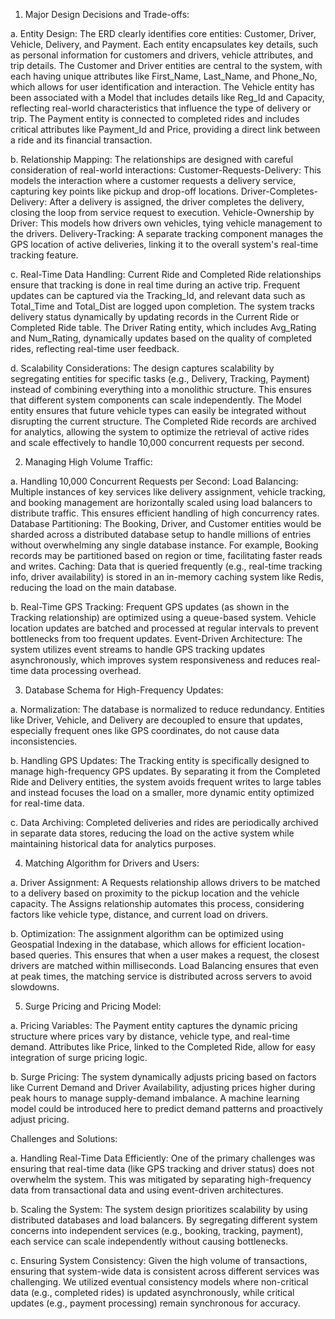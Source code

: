 1. Major Design Decisions and Trade-offs:

a. Entity Design:
The ERD clearly identifies core entities: Customer, Driver, Vehicle, Delivery, and Payment. Each entity encapsulates key details, such as personal information for customers and drivers, vehicle attributes, and trip details.
The Customer and Driver entities are central to the system, with each having unique attributes like First_Name, Last_Name, and Phone_No, which allows for user identification and interaction.
The Vehicle entity has been associated with a Model that includes details like Reg_Id and Capacity, reflecting real-world characteristics that influence the type of delivery or trip.
The Payment entity is connected to completed rides and includes critical attributes like Payment_Id and Price, providing a direct link between a ride and its financial transaction.

b. Relationship Mapping:
The relationships are designed with careful consideration of real-world interactions:
Customer-Requests-Delivery: This models the interaction where a customer requests a delivery service, capturing key points like pickup and drop-off locations.
Driver-Completes-Delivery: After a delivery is assigned, the driver completes the delivery, closing the loop from service request to execution.
Vehicle-Ownership by Driver: This models how drivers own vehicles, tying vehicle management to the drivers.
Delivery-Tracking: A separate tracking component manages the GPS location of active deliveries, linking it to the overall system's real-time tracking feature.

c. Real-Time Data Handling:
Current Ride and Completed Ride relationships ensure that tracking is done in real time during an active trip. Frequent updates can be captured via the Tracking_Id, and relevant data such as Total_Time and Total_Dist are logged upon completion.
The system tracks delivery status dynamically by updating records in the Current Ride or Completed Ride table.
The Driver Rating entity, which includes Avg_Rating and Num_Rating, dynamically updates based on the quality of completed rides, reflecting real-time user feedback.

d. Scalability Considerations:
The design captures scalability by segregating entities for specific tasks (e.g., Delivery, Tracking, Payment) instead of combining everything into a monolithic structure. This ensures that different system components can scale independently.
The Model entity ensures that future vehicle types can easily be integrated without disrupting the current structure.
The Completed Ride records are archived for analytics, allowing the system to optimize the retrieval of active rides and scale effectively to handle 10,000 concurrent requests per second.


2. Managing High Volume Traffic:
   
a. Handling 10,000 Concurrent Requests per Second:
Load Balancing: Multiple instances of key services like delivery assignment, vehicle tracking, and booking management are horizontally scaled using load balancers to distribute traffic. This ensures efficient handling of high concurrency rates.
Database Partitioning: The Booking, Driver, and Customer entities would be sharded across a distributed database setup to handle millions of entries without overwhelming any single database instance. For example, Booking records may be partitioned based on region or time, facilitating faster reads and writes.
Caching: Data that is queried frequently (e.g., real-time tracking info, driver availability) is stored in an in-memory caching system like Redis, reducing the load on the main database.

b. Real-Time GPS Tracking:
Frequent GPS updates (as shown in the Tracking relationship) are optimized using a queue-based system. Vehicle location updates are batched and processed at regular intervals to prevent bottlenecks from too frequent updates.
Event-Driven Architecture: The system utilizes event streams to handle GPS tracking updates asynchronously, which improves system responsiveness and reduces real-time data processing overhead.


3. Database Schema for High-Frequency Updates:
   
a. Normalization:
The database is normalized to reduce redundancy. Entities like Driver, Vehicle, and Delivery are decoupled to ensure that updates, especially frequent ones like GPS coordinates, do not cause data inconsistencies.

b. Handling GPS Updates:
The Tracking entity is specifically designed to manage high-frequency GPS updates. By separating it from the Completed Ride and Delivery entities, the system avoids frequent writes to large tables and instead focuses the load on a 
smaller, more dynamic entity optimized for real-time data.

c. Data Archiving:
Completed deliveries and rides are periodically archived in separate data stores, reducing the load on the active system while maintaining historical data for analytics purposes.


4. Matching Algorithm for Drivers and Users:

a. Driver Assignment:
A Requests relationship allows drivers to be matched to a delivery based on proximity to the pickup location and the vehicle capacity.
The Assigns relationship automates this process, considering factors like vehicle type, distance, and current load on drivers.

b. Optimization:
The assignment algorithm can be optimized using Geospatial Indexing in the database, which allows for efficient location-based queries. This ensures that when a user makes a request, the closest drivers are matched within milliseconds.
Load Balancing ensures that even at peak times, the matching service is distributed across servers to avoid slowdowns.


5. Surge Pricing and Pricing Model:
   
a. Pricing Variables:
The Payment entity captures the dynamic pricing structure where prices vary by distance, vehicle type, and real-time demand. Attributes like Price, linked to the Completed Ride, allow for easy integration of surge pricing logic.

b. Surge Pricing:
The system dynamically adjusts pricing based on factors like Current Demand and Driver Availability, adjusting prices higher during peak hours to manage supply-demand imbalance.
A machine learning model could be introduced here to predict demand patterns and proactively adjust pricing.




Challenges and Solutions:

a. Handling Real-Time Data Efficiently:
One of the primary challenges was ensuring that real-time data (like GPS tracking and driver status) does not overwhelm the system. This was mitigated by separating high-frequency data from transactional data and using event-driven architectures.

b. Scaling the System:
The system design prioritizes scalability by using distributed databases and load balancers. By segregating different system concerns into independent services (e.g., booking, tracking, payment), each service can scale independently without causing bottlenecks.

c. Ensuring System Consistency:
Given the high volume of transactions, ensuring that system-wide data is consistent across different services was challenging. We utilized eventual consistency models where non-critical data (e.g., completed rides) is updated asynchronously, while critical updates (e.g., payment processing) remain synchronous for accuracy.
